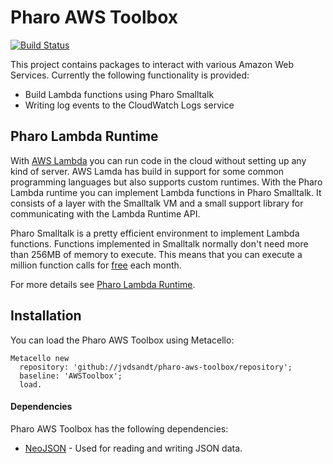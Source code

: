 # Pharo AWS Toolbox

[![Build Status](https://travis-ci.org/jvdsandt/pharo-aws-toolbox.svg?branch=master)](https://travis-ci.org/jvdsandt/pharo-aws-toolbox)

This project contains packages to interact with various Amazon Web Services. Currently the following functionality is provided:

- Build Lambda functions using Pharo Smalltalk
- Writing log events to the CloudWatch Logs service

## Pharo Lambda Runtime

With [AWS Lambda](https://docs.aws.amazon.com/lambda/latest/dg/welcome.html) you can run code in the cloud without 
setting up any kind of server. AWS Lamda has build in support for some common programming languages but also supports
custom runtimes. With the Pharo Lambda runtime you can implement Lambda functions in Pharo Smalltalk. It consists of a
layer with the Smalltalk VM and a small support library for communicating with the Lambda Runtime API.

Pharo Smalltalk is a pretty efficient environment to implement Lambda functions. Functions implemented in Smalltalk 
normally don't need more than 256MB of memory to execute. This means that you can execute a million function 
calls for [free](https://aws.amazon.com/lambda/pricing/) each month.

For more details see [Pharo Lambda Runtime](doc/pharo-lambda-runtime.md).

## Installation

You can load the Pharo AWS Toolbox using Metacello:

```Smalltalk
Metacello new
  repository: 'github://jvdsandt/pharo-aws-toolbox/repository';
  baseline: 'AWSToolbox';
  load.
```

#### Dependencies

Pharo AWS Toolbox has the following dependencies:
- [NeoJSON](https://github.com/svenvc/NeoJSON) - Used for reading and writing JSON data.